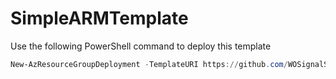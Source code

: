 # SimpleARMTemplate
Use the following PowerShell command to deploy this template
```powershell
New-AzResourceGroupDeployment -TemplateURI https://github.com/WOSignalSchool/SimpleARMTemplate/raw/main/azureDeploy.json
```
